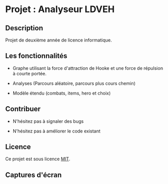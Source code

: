 # Projet : Analyseur LDVEH

## Description

Projet de deuxième année de licence informatique.

## Les fonctionnalités

+ Graphe utilisant la force d'attraction de Hooke et une force de répulsion à courte portée.

+ Analyses (Parcours aléatoire, parcours plus cours chemin)

+ Modèle étendu (combats, items, hero et choix)

## Contribuer

+ N'hésitez pas à signaler des bugs

+ N'hésitez pas à améliorer le code existant

## Licence

Ce projet est sous licence [MIT](./LICENSE.md).

## Captures d'écran
